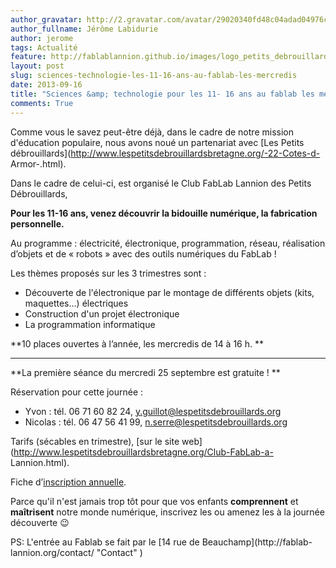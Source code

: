 ```yaml
---
author_gravatar: http://2.gravatar.com/avatar/29020340fd48c04adad04976cb909b4f?s=96&d=mm&r=g
author_fullname: Jérôme Labidurie
author: jerome
tags: Actualité
feature: http://fablablannion.github.io/images/logo_petits_debrouillards_150x143.png
layout: post
slug: sciences-technologie-les-11-16-ans-au-fablab-les-mercredis
date: 2013-09-16
title: "Sciences &amp; technologie pour les 11- 16 ans au fablab les mercredis"
comments: True
---
```

Comme vous le savez peut-être déjà, dans le cadre de notre mission d'éducation
populaire, nous avons noué un partenariat avec [Les Petits
débrouillards](http://www.lespetitsdebrouillardsbretagne.org/-22-Cotes-d-
Armor-.html).

Dans le cadre de celui-ci, est organisé le Club FabLab Lannion des Petits
Débrouillards,

**Pour les 11-16 ans, venez découvrir la bidouille numérique, la fabrication personnelle.**

Au programme : électricité, électronique, programmation, réseau, réalisation
d’objets et de « robots » avec des outils numériques du FabLab !

Les thèmes proposés sur les 3 trimestres sont :

  * Découverte de l'électronique par le montage de différents objets (kits, maquettes…) électriques
  * Construction d'un projet électronique 
  * La programmation informatique

**10 places ouvertes à l’année, les mercredis de 14 à 16 h. **

** **

**La première séance du mercredi 25 septembre est gratuite ! **



Réservation pour cette journée :

  * Yvon : tél. 06 71 60 82 24, [y.guillot@lespetitsdebrouillards.org](mailto:y.guillot@lespetitsdebrouillards.org)
  * Nicolas : tél. 06 47 56 41 99, [n.serre@lespetitsdebrouillards.org](mailto:n.serre@lespetitsdebrouillards.org)



Tarifs (sécables en trimestre), [sur le site
web](http://www.lespetitsdebrouillardsbretagne.org/Club-FabLab-a-
Lannion.html).

Fiche d’[inscription
annuelle](http://www.lespetitsdebrouillardsbretagne.org/IMG/doc/ficheinscription_clubfablab.doc).

Parce qu'il n'est jamais trop tôt pour que vos enfants **comprennent** et
**maîtrisent** notre monde numérique, inscrivez les ou amenez les à la journée
découverte 😉



PS: L'entrée au Fablab se fait par le [14 rue de Beauchamp](http://fablab-
lannion.org/contact/ "Contact" )


